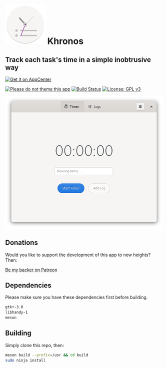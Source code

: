 # ![icon](data/icon.png) Khronos

## Track each task's time in a simple inobtrusive way

[![Get it on AppCenter](https://appcenter.elementary.io/badge.svg)](https://appcenter.elementary.io/com.github.lainsce.khronos)

[![Please do not theme this app](https://stopthemingmy.app/badge.svg)](https://stopthemingmy.app)
[![Build Status](https://travis-ci.org/lainsce/khronos.svg?branch=master)](https://travis-ci.org/lainsce/khronos)
[![License: GPL v3](https://img.shields.io/badge/License-GPL%20v3-blue.svg)](http://www.gnu.org/licenses/gpl-3.0)

![Screenshot](data/shot.png)

## Donations

Would you like to support the development of this app to new heights? Then:

[Be my backer on Patreon](https://www.patreon.com/lainsce)

## Dependencies

Please make sure you have these dependencies first before building.

```bash
gtk+-3.0
libhandy-1
meson
```

## Building

Simply clone this repo, then:

```bash
meson build --prefix=/usr && cd build
sudo ninja install
```
